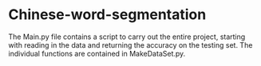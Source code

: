 # Chinese-word-segmentation
The Main.py file contains a script to carry out the entire project, starting with reading in the data and returning the accuracy on the testing set.  The individual functions are contained in MakeDataSet.py. 
